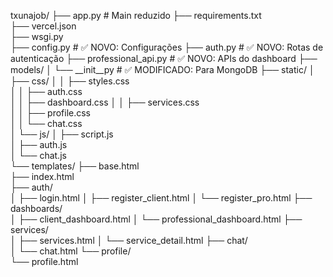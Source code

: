 txunajob/
├── app.py                 # Main reduzido
├── requirements.txt      
├── vercel.json           
├── wsgi.py               
├── config.py             # ✅ NOVO: Configurações
├── auth.py               # ✅ NOVO: Rotas de autenticação
├── professional_api.py   # ✅ NOVO: APIs do dashboard
├── models/
│   └── __init__py       # ✅ MODIFICADO: Para MongoDB
├── static/
│   ├── css/
│   │   ├── styles.css    
│   │   ├── auth.css      
│   │   ├── dashboard.css 
│   │   ├── services.css  
│   │   ├── profile.css   
│   │   └── chat.css      
│   └── js/
│       ├── script.js     
│       ├── auth.js       
│       └── chat.js       
└── templates/
    ├── base.html         
    ├── index.html        
    ├── auth/             
    │   ├── login.html
    │   ├── register_client.html
    │   └── register_pro.html
    ├── dashboards/       
    │   ├── client_dashboard.html
    │   └── professional_dashboard.html
    ├── services/         
    │   ├── services.html
    │   └── service_detail.html
    ├── chat/             
    │   └── chat.html
    └── profile/          
        └── profile.html